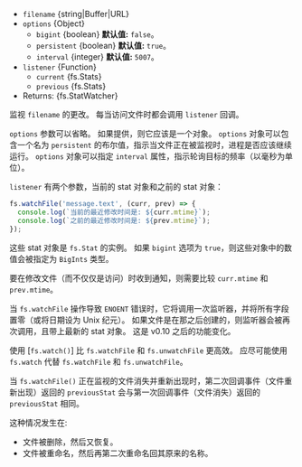 <!-- YAML
added: v0.1.31
changes:
  - version: v10.5.0
    pr-url: https://github.com/nodejs/node/pull/20220
    description: The `bigint` option is now supported.
  - version: v7.6.0
    pr-url: https://github.com/nodejs/node/pull/10739
    description: 参数 `filename` 可以是 WHATWG `URL` 对象（使用 `file:` 协议）。
      该支持目前仍在实验的。
-->

* `filename` {string|Buffer|URL}
* `options` {Object}
  * `bigint` {boolean} **默认值:** `false`。
  * `persistent` {boolean} **默认值:** `true`。
  * `interval` {integer} **默认值:** `5007`。
* `listener` {Function}
  * `current` {fs.Stats}
  * `previous` {fs.Stats}
* Returns: {fs.StatWatcher}

监视 `filename` 的更改。
每当访问文件时都会调用 `listener` 回调。

`options` 参数可以省略。
如果提供，则它应该是一个对象。
`options` 对象可以包含一个名为 `persistent` 的布尔值，指示当文件正在被监视时，进程是否应该继续运行。
`options` 对象可以指定 `interval` 属性，指示轮询目标的频率（以毫秒为单位）。

`listener` 有两个参数，当前的 stat 对象和之前的 stat 对象：

```js
fs.watchFile('message.text', (curr, prev) => {
  console.log(`当前的最近修改时间是: ${curr.mtime}`);
  console.log(`之前的最近修改时间是: ${prev.mtime}`);
});
```

这些 stat 对象是 `fs.Stat` 的实例。
如果 `bigint` 选项为 `true`，则这些对象中的数值会被指定为 `BigInts` 类型。

要在修改文件（而不仅仅是访问）时收到通知，则需要比较 `curr.mtime` 和 `prev.mtime`。

当 `fs.watchFile` 操作导致 `ENOENT` 错误时，它将调用一次监听器，并将所有字段置零（或将日期设为 Unix 纪元）。
如果文件是在那之后创建的，则监听器会被再次调用，且带上最新的 stat 对象。
这是 v0.10 之后的功能变化。

使用 [`fs.watch()`] 比 `fs.watchFile` 和 `fs.unwatchFile` 更高效。
应尽可能使用 `fs.watch` 代替 `fs.watchFile` 和 `fs.unwatchFile`。

当 `fs.watchFile()` 正在监视的文件消失并重新出现时，第二次回调事件（文件重新出现）返回的 `previousStat` 会与第一次回调事件（文件消失）返回的 `previousStat` 相同。

这种情况发生在:
- 文件被删除，然后又恢复。
- 文件被重命名，然后再第二次重命名回其原来的名称。

